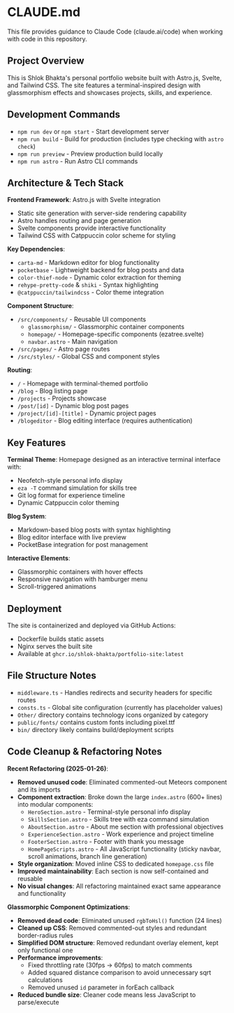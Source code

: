 # CLAUDE.md

This file provides guidance to Claude Code (claude.ai/code) when working with code in this repository.

## Project Overview

This is Shlok Bhakta's personal portfolio website built with Astro.js, Svelte, and Tailwind CSS. The site features a terminal-inspired design with glassmorphism effects and showcases projects, skills, and experience.

## Development Commands

- `npm run dev` or `npm start` - Start development server
- `npm run build` - Build for production (includes type checking with `astro check`)  
- `npm run preview` - Preview production build locally
- `npm run astro` - Run Astro CLI commands

## Architecture & Tech Stack

**Frontend Framework**: Astro.js with Svelte integration
- Static site generation with server-side rendering capability
- Astro handles routing and page generation
- Svelte components provide interactive functionality
- Tailwind CSS with Catppuccin color scheme for styling

**Key Dependencies**:
- `carta-md` - Markdown editor for blog functionality
- `pocketbase` - Lightweight backend for blog posts and data
- `color-thief-node` - Dynamic color extraction for theming
- `rehype-pretty-code` & `shiki` - Syntax highlighting
- `@catppuccin/tailwindcss` - Color theme integration

**Component Structure**:
- `/src/components/` - Reusable UI components
  - `glassmorphism/` - Glassmorphic container components
  - `homepage/` - Homepage-specific components (ezatree.svelte)
  - `navbar.astro` - Main navigation
- `/src/pages/` - Astro page routes
- `/src/styles/` - Global CSS and component styles

**Routing**:
- `/` - Homepage with terminal-themed portfolio
- `/blog` - Blog listing page
- `/projects` - Projects showcase
- `/post/[id]` - Dynamic blog post pages
- `/project/[id]-[title]` - Dynamic project pages
- `/blogeditor` - Blog editing interface (requires authentication)

## Key Features

**Terminal Theme**: Homepage designed as an interactive terminal interface with:
- Neofetch-style personal info display
- `eza -T` command simulation for skills tree
- Git log format for experience timeline
- Dynamic Catppuccin color theming

**Blog System**: 
- Markdown-based blog posts with syntax highlighting
- Blog editor interface with live preview
- PocketBase integration for post management

**Interactive Elements**:
- Glassmorphic containers with hover effects  
- Responsive navigation with hamburger menu
- Scroll-triggered animations

## Deployment

The site is containerized and deployed via GitHub Actions:
- Dockerfile builds static assets
- Nginx serves the built site
- Available at `ghcr.io/shlok-bhakta/portfolio-site:latest`

## File Structure Notes

- `middleware.ts` - Handles redirects and security headers for specific routes
- `consts.ts` - Global site configuration (currently has placeholder values)
- `Other/` directory contains technology icons organized by category
- `public/fonts/` contains custom fonts including pixel.ttf
- `bin/` directory likely contains build/deployment scripts

## Code Cleanup & Refactoring Notes

**Recent Refactoring (2025-01-26)**:
- **Removed unused code**: Eliminated commented-out Meteors component and its imports
- **Component extraction**: Broke down the large `index.astro` (600+ lines) into modular components:
  - `HeroSection.astro` - Terminal-style personal info display
  - `SkillsSection.astro` - Skills tree with eza command simulation
  - `AboutSection.astro` - About me section with professional objectives
  - `ExperienceSection.astro` - Work experience and project timeline
  - `FooterSection.astro` - Footer with thank you message
  - `HomePageScripts.astro` - All JavaScript functionality (sticky navbar, scroll animations, branch line generation)
- **Style organization**: Moved inline CSS to dedicated `homepage.css` file
- **Improved maintainability**: Each section is now self-contained and reusable
- **No visual changes**: All refactoring maintained exact same appearance and functionality

**Glassmorphic Component Optimizations**:
- **Removed dead code**: Eliminated unused `rgbToHsl()` function (24 lines)  
- **Cleaned up CSS**: Removed commented-out styles and redundant border-radius rules
- **Simplified DOM structure**: Removed redundant overlay element, kept only functional one
- **Performance improvements**: 
  - Fixed throttling rate (30fps → 60fps) to match comments
  - Added squared distance comparison to avoid unnecessary sqrt calculations
  - Removed unused `id` parameter in forEach callback
- **Reduced bundle size**: Cleaner code means less JavaScript to parse/execute
